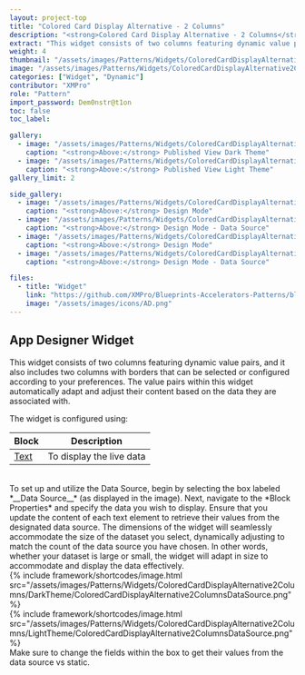 ```yaml
---
layout: project-top
title: "Colored Card Display Alternative - 2 Columns"
description: "<strong>Colored Card Display Alternative - 2 Columns</strong>"
extract: "This widget consists of two columns featuring dynamic value pairs, and it also includes two columns with borders that can be selected or configured according to your preferences."
weight: 4
thumbnail: "/assets/images/Patterns/Widgets/ColoredCardDisplayAlternative2Columns/DarkTheme/ColoredCardDisplayAlternative2ColumnsPublishedMode.png"
image: "/assets/images/Patterns/Widgets/ColoredCardDisplayAlternative2Columns/DarkTheme/ColoredCardDisplayAlternative2ColumnsPublishedMode.png"
categories: ["Widget", "Dynamic"]
contributor: "XMPro"
role: "Pattern"
import_password: Dem0nstr@t1on
toc: false
toc_label: 

gallery:
  - image: "/assets/images/Patterns/Widgets/ColoredCardDisplayAlternative2Columns/DarkTheme/ColoredCardDisplayAlternative2ColumnsPublishedMode.png"
    caption: "<strong>Above:</strong> Published View Dark Theme"
  - image: "/assets/images/Patterns/Widgets/ColoredCardDisplayAlternative2Columns/LightTheme/ColoredCardDisplayAlternative2ColumnsPublishedMode.png"
    caption: "<strong>Above:</strong> Published View Light Theme"
gallery_limit: 2

side_gallery:
  - image: "/assets/images/Patterns/Widgets/ColoredCardDisplayAlternative2Columns/DarkTheme/ColoredCardDisplayAlternative2ColumnsDesignMode.png"
    caption: "<strong>Above:</strong> Design Mode"
  - image: "/assets/images/Patterns/Widgets/ColoredCardDisplayAlternative2Columns/DarkTheme/ColoredCardDisplayAlternative2ColumnsDataSource.png"
    caption: "<strong>Above:</strong> Design Mode - Data Source"
  - image: "/assets/images/Patterns/Widgets/ColoredCardDisplayAlternative2Columns/LightTheme/ColoredCardDisplayAlternative2ColumnsDesignMode.png"
    caption: "<strong>Above:</strong> Design Mode"
  - image: "/assets/images/Patterns/Widgets/ColoredCardDisplayAlternative2Columns/LightTheme/ColoredCardDisplayAlternative2ColumnsDataSource.png"
    caption: "<strong>Above:</strong> Design Mode - Data Source"

files:
  - title: "Widget"
    link: "https://github.com/XMPro/Blueprints-Accelerators-Patterns/blob/master/Patterns/Widgets/Colored%20Card%20Display%20-%20Alternative%202%20Columns.xwid"
    image: "/assets/images/icons/AD.png"
---
```


## App Designer Widget
This widget consists of two columns featuring dynamic value pairs, and it also includes two columns with borders that can be selected or configured according to your preferences. The value pairs within this widget automatically adapt and adjust their content based on the data they are associated with.

The widget is configured using: 

| Block                                  | Description                                                  |
| -------------------------------------- | ------------------------------------------------------------ |
| [Text](https://documentation.xmpro.com/blocks-toolbox/basic/text) | To display the live data |

<br />
To set up and utilize the Data Source, begin by selecting the box labeled *__Data Source__* (as displayed in the image). Next, navigate to the *Block Properties* and specify the data you wish to display. Ensure that you update the content of each text element to retrieve their values from the designated data source. The dimensions of the widget will seamlessly accommodate the size of the dataset you select, dynamically adjusting to match the count of the data source you have chosen. In other words, whether your dataset is large or small, the widget will adapt in size to accommodate and display the data effectively.
<div class="inline_image">{% include framework/shortcodes/image.html src="/assets/images/Patterns/Widgets/ColoredCardDisplayAlternative2Columns/DarkTheme/ColoredCardDisplayAlternative2ColumnsDataSource.png" %}</div>
<div class="inline_image">{% include framework/shortcodes/image.html src="/assets/images/Patterns/Widgets/ColoredCardDisplayAlternative2Columns/LightTheme/ColoredCardDisplayAlternative2ColumnsDataSource.png" %}</div>
Make sure to change the fields within the box to get their values from the data source vs static.
